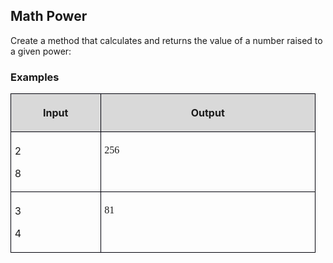 <H2 LANG="bg-BG" CLASS="western"><SPAN LANG="en-US">Math Power</SPAN></H2>
<P STYLE="margin-top: 0.06in">Create a method that calculates and
returns the value of a number raised to a given power:</P>
<H3 CLASS="western">Examples</H3>
<TABLE WIDTH=480 CELLPADDING=4 CELLSPACING=0>
	<COL WIDTH=131>
	<COL WIDTH=331>
	<TR VALIGN=TOP>
		<TD WIDTH=131 BGCOLOR="#d9d9d9" STYLE="border: 1px solid #00000a; padding-top: 0.04in; padding-bottom: 0.04in; padding-left: 0.06in; padding-right: 0.06in">
			<P ALIGN=CENTER><B>Input</B></P>
		</TD>
		<TD WIDTH=331 BGCOLOR="#d9d9d9" STYLE="border: 1px solid #00000a; padding-top: 0.04in; padding-bottom: 0.04in; padding-left: 0.06in; padding-right: 0.06in">
			<P ALIGN=CENTER><B>Output</B></P>
		</TD>
	</TR>
	<TR VALIGN=TOP>
		<TD WIDTH=131 STYLE="border: 1px solid #00000a; padding-top: 0.04in; padding-bottom: 0.04in; padding-left: 0.06in; padding-right: 0.06in">
			<P STYLE="margin-bottom: 0in">2</P>
			<P>8</P>
		</TD>
		<TD WIDTH=331 STYLE="border: 1px solid #00000a; padding-top: 0.04in; padding-bottom: 0.04in; padding-left: 0.06in; padding-right: 0.06in">
			<P><FONT FACE="Consolas, serif"><SPAN LANG="da-DK">256</SPAN></FONT></P>
		</TD>
	</TR>
	<TR VALIGN=TOP>
		<TD WIDTH=131 STYLE="border: 1px solid #00000a; padding-top: 0.04in; padding-bottom: 0.04in; padding-left: 0.06in; padding-right: 0.06in">
			<P STYLE="margin-bottom: 0in">3</P>
			<P>4</P>
		</TD>
		<TD WIDTH=331 STYLE="border: 1px solid #00000a; padding-top: 0.04in; padding-bottom: 0.04in; padding-left: 0.06in; padding-right: 0.06in">
			<P><FONT FACE="Consolas, serif"><SPAN LANG="da-DK">81</SPAN></FONT></P>
		</TD>
	</TR>
</TABLE>